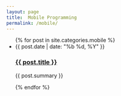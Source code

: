 ```yaml
---
layout: page
title:  Mobile Programming
permalink: /mobile/
---
```


<ul class="post-list">
{% for post in site.categories.mobile %}
  <li>
    <article>
      <span class="post-meta">{{ post.date | date: "%b %d, %Y" }}</span>
      <h3><a href="{{ post.url }}" class="post-link">{{ post.title }}</a></h3>
      <p>{{ post.summary }}</p>
    </article>
  </li>
{% endfor %}
</ul>